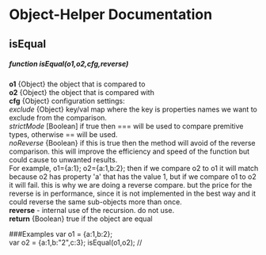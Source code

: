 # Object-Helper Documentation

## isEqual
##### function isEqual(o1,o2,cfg,reverse)
**o1** {Object} the object that is compared to  
**o2** {Object} the object that is compared with  
**cfg** {Object} configuration settings:  
  *exclude* {Object} key/val map where the key is properties names we want to exclude from the comparison.  
  *strictMode* [Boolean] if true then === will be used to compare premitive types, otherwise == will be used.   
  *noReverse* {Boolean} if this is true then the method will avoid of the reverse comparison. this will improve the efficiency and speed of the function but could cause to unwanted results.  
  For example, o1={a:1}; o2={a:1,b:2}; then if we compare o2 to o1 it will match because o2 has property 'a' that has the value 1, but if we compare o1 to o2 it will fail. this is why we are doing a reverse compare. but the price for the reverse is in performance, since it is not implemented in the best way and it could reverse the same sub-objects more than once.   
**reverse** - internal use of the recursion. do not use.  
**return** {Boolean} true if the object are equal  

###Examples
var o1 = {a:1,b:2};   
var o2 = {a:1,b:"2",c:3};
isEqual(o1,o2); //

